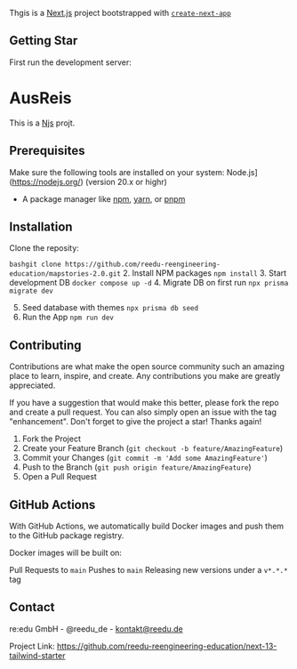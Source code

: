 Thgis is a [Next.js](https://nextjs.org/) project bootstrapped with [`create-next-app`](https://github.com/vercel/next.js/tree/canary/packages/create-next-app)

## Getting Star
First run the development server:
# AusReis

This is a [Njs](https://nextjs.org/) projt.

## Prerequisites

Make sure the following tools are installed on your system:
Node.js](https://nodejs.org/) (version 20.x or highr)
- A package manager like [npm](https://www.npmjs.om/), [yarn](https://yarnpkg.com/), or [pnpm](https://pnpm.io/)

## Installation
Clone the reposity:

  ```bashgit clone https://github.com/reedu-reengineering-education/mapstories-2.0.git```
2. Install NPM packages
```npm install```
3. Start development DB
```docker compose up -d```
4. Migrate DB on first run
```npx prisma migrate dev```

5. Seed database with themes
```npx prisma db seed```
6. Run the App
```npm run dev```

## Contributing
Contributions are what make the open source community such an amazing place to learn, inspire, and create. Any contributions you make are greatly appreciated.

If you have a suggestion that would make this better, please fork the repo and create a pull request. You can also simply open an issue with the tag "enhancement". Don't forget to give the project a star! Thanks again!

1. Fork the Project
2. Create your Feature Branch (```git checkout -b feature/AmazingFeature```)
3. Commit your Changes (```git commit -m 'Add some AmazingFeature'```)
4. Push to the Branch (```git push origin feature/AmazingFeature```)
5. Open a Pull Request
## GitHub Actions
With GitHub Actions, we automatically build Docker images and push them to the GitHub package registry.

Docker images will be built on:

Pull Requests to ```main```
Pushes to ```main```
Releasing new versions under a ```v*.*.*``` tag
## Contact

re:edu GmbH - @reedu_de - kontakt@reedu.de

Project Link: https://github.com/reedu-reengineering-education/next-13-tailwind-starter
